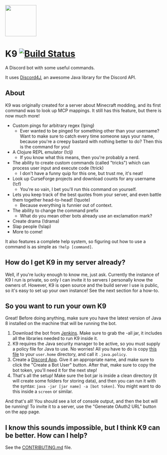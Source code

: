 <img src="https://i.imgur.com/xjPT4WB.png" width="100px" height="100px"></img>
# K9 [![Build Status](https://ci.tterrag.com/buildStatus/icon?job=K9)](https://ci.tterrag.com/job/K9)

A Discord bot with some useful commands.

It uses [Discord4J](https://discord4j.com/), an awesome Java library for the Discord API.

## About

K9 was originally created for a server about Minecraft modding, and its first command was to look up MCP mappings. It still has this feature, but there is now much more!

- Custom pings for arbitrary regex (!ping)
    - Ever wanted to be pinged for something other than your username? Want to make sure to catch every time someone says your name, because you're a creepy bastard with nothing better to do? Then this is the command for you!
- A Clojure REPL emulator (!clj)
    - If you know what this means, then you're probably a nerd.
- The ability to create custom commands (called "tricks") which can process user input and execute code (!trick)
    - I don't have a funny quip for this one, but trust me, it's neat!
- Look up CurseForge projects and download counts for any username (!cf)
    - You're so vain, I bet you'll run this command on yourself.
- Lets you keep track of the best quotes from your server, and even battle them together head-to-head! (!quote)
    - Because everything is funnier out of context.
- The ability to change the command prefix
    - What do you mean other bots already use an exclamation mark?
- Create drama (!drama)
- Slap people (!slap)
- More to come!

It also features a complete help system, so figuring out how to use a command is as simple as `!help [command]`.

## How do I get K9 in my server already?

Well, if you're lucky enough to know me, just ask. Currently the instance of K9 I run is private, so only I can invite it to servers I personally know the owners of. However, K9 is open source and the build server I use is public, so it's easy to set up your own instance! See the next section for a how-to.

## So you want to run your own K9

Great! Before doing anything, make sure you have the latest version of Java 8 installed on the machine that will be running the bot.

1. Download the bot from [Jenkins](https://ci.tterrag.com/job/K9/). Make sure to grab the -all jar, it includes all the libraries needed to run K9 inside it.
2. K9 requires the Java security manager to be active, so you must supply a policy file for Java to use. No worries! All you have to do is copy [this file](https://raw.githubusercontent.com/tterrag1098/K9/master/mcbot.policy) to your `user.home` directory, and call it `.java.policy`.
3. Create a [Discord App](https://discordapp.com/developers/applications/me). Give it an appropriate name, and make sure to click the "Create a Bot User" button. After that, make sure to copy the bot token, you'll need it for the next step!
4. That's all the setup! Make sure the bot jar is inside a clean directory (it will create some folders for storing data), and then you can run it with the syntax: `java -jar [jar name] -a [bot token]`. You might want to do this inside a `screen` or similar.

And that's all! You should see a lot of console output, and then the bot will be running! To invite it to a server, use the "Generate OAuth2 URL" button on the app page.

## I know this sounds impossible, but I think K9 can be better. How can I help?

See the [CONTRIBUTING.md](https://github.com/tterrag1098/K9/blob/master/CONTRIBUTING.md) file.
